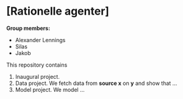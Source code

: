 # \[Rationelle agenter\]

**Group members:**
- Alexander Lennings
- Silas
- Jakob

This repository contains  
1. Inaugural project. 
2. Data project. We fetch data from **source x** on **y** and show that ...
3. Model project. We model ...
